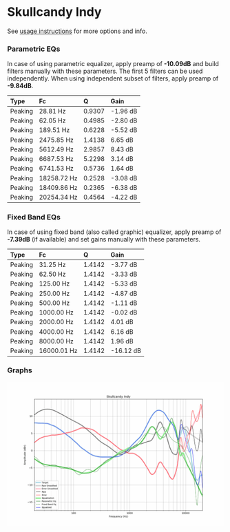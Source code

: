# Skullcandy Indy
See [usage instructions](https://github.com/jaakkopasanen/AutoEq#usage) for more options and info.

### Parametric EQs
In case of using parametric equalizer, apply preamp of **-10.09dB** and build filters manually
with these parameters. The first 5 filters can be used independently.
When using independent subset of filters, apply preamp of **-9.84dB**.

| Type    | Fc          |      Q | Gain     |
|:--------|:------------|:-------|:---------|
| Peaking | 28.81 Hz    | 0.9307 | -1.96 dB |
| Peaking | 62.05 Hz    | 0.4985 | -2.80 dB |
| Peaking | 189.51 Hz   | 0.6228 | -5.52 dB |
| Peaking | 2475.85 Hz  | 1.4138 | 6.65 dB  |
| Peaking | 5612.49 Hz  | 2.9857 | 8.43 dB  |
| Peaking | 6687.53 Hz  | 5.2298 | 3.14 dB  |
| Peaking | 6741.53 Hz  | 0.5736 | 1.64 dB  |
| Peaking | 18258.72 Hz | 0.2528 | -3.08 dB |
| Peaking | 18409.86 Hz | 0.2365 | -6.38 dB |
| Peaking | 20254.34 Hz | 0.4564 | -4.22 dB |

### Fixed Band EQs
In case of using fixed band (also called graphic) equalizer, apply preamp of **-7.39dB**
(if available) and set gains manually with these parameters.

| Type    | Fc          |      Q | Gain      |
|:--------|:------------|:-------|:----------|
| Peaking | 31.25 Hz    | 1.4142 | -3.77 dB  |
| Peaking | 62.50 Hz    | 1.4142 | -3.33 dB  |
| Peaking | 125.00 Hz   | 1.4142 | -5.33 dB  |
| Peaking | 250.00 Hz   | 1.4142 | -4.87 dB  |
| Peaking | 500.00 Hz   | 1.4142 | -1.11 dB  |
| Peaking | 1000.00 Hz  | 1.4142 | -0.02 dB  |
| Peaking | 2000.00 Hz  | 1.4142 | 4.01 dB   |
| Peaking | 4000.00 Hz  | 1.4142 | 6.16 dB   |
| Peaking | 8000.00 Hz  | 1.4142 | 1.96 dB   |
| Peaking | 16000.01 Hz | 1.4142 | -16.12 dB |

### Graphs
![](./Skullcandy%20Indy.png)